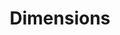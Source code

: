 ---
layout: default
bigquery: https://console.cloud.google.com/bigquery?p=covid-19-dimensions-ai&page=table&d=data&t=publications
contributors: Digital Science, https://www.digital-science.com/
cost: Free for personal, non-commercial use.
description: Dimensions contains more than 100 million publications, ranging from
  articles published in scholarly journals, books and book chapters, to preprints
  and conference proceedings. All publications are contextualized with linked data
  sets, funding, publications, patents, clinical trials, and policy documents. You
  can also view associated categories, funders, institutions, and researcher profiles.
documentation: https://docs.dimensions.ai/bigquery/index.html
last_edit: 04/11/2022, 21:59:55
location: https://www.dimensions.ai/products/free/
maintained_by: Digital Science, https://www.digital-science.com/
schema_fields:
- funding_nzd
- linkout
- open_access_categories
- kind
- associated_grant_ids
- clinical_trial_ids
- category_hrcs_hc
- active_years
- funding_gbp
- status
- research_org_cities
- labels
- wikipedia_url
- funder_org_countries
- funder_orgs
- priority_date
- category_hrcs_rac
- phase
- inventor_names
- license
- ipcr
- brief_title
- proceedings_title
- research_org_countries
- funder_org
- assignee_orgs
- legal_events
- category_for
- assignee_countries
- original_title
- mesh_headings
- created_date
- category_sdg
- funding_jpy
- start_year
- expiration_year
- jurisdiction
- email_address
- date_modified
- metrics
- address
- funding_details
- family_members_ids
- external_ids
- type
- category_uoa
- open_access_categories_v2
- conference
- current_assignee
- current_assignee_countries
- category_icrp_cso
- category_bra
- granted_date
- filing_status
- authors
- date_inserted
- source_id
- book_title
- repository_id
- aliases
- repository_url
- associated_publication_pmid
- date_print
- original_abstract
- family_count
- resulting_publication_doi
- start_date
- issue
- cited_by_ids
- subtitles
- research_orgs
- conditions
- eisbn
- investigators
- publication_ids
- funder_org_cities
- funding_chf
- original_assignee_orgs
- patent_ids
- filing_year
- funding_usd
- journal
- altmetrics
- priority_year
- volume
- funder_org_acronyms
- categories
- funding_cad
- relationships
- description
- resulting_publication_ids
- funder_org_state_codes
- pages
- publication_date
- end_date
- interventions
- expiration_date
- editors
- granted_year
- foa_number
- category_hra
- date
- parent_id
- date_normal
- funding_amount
- date_imported_gbq
- date_online
- associated_publication_id
- links
- established
- acknowledgements
- arxiv_id
- language
- acronyms
- gender
- publication_year
- research_org_state_names
- original_assignee_countries
- research_org_country_names
- application_number
- acronym
- original_assignee
- organisation_details
- name
- current_assignee_orgs
- repository_name
- funding_eur
- funding_cny
- concepts
- research_org_state_codes
- embargo_date
- grant_number
- citations_count
- citation_string
- supporting_grant_ids
- registry
- funding_currency
- title
- pmid
- book_series_title
- citations
- journal_lists
- reference_ids
- funding_aud
- research_org_city_names
- category_rcdc
- publisher
- category_icrp_ct
- abstract
- doi
- pmcid
- mesh_terms
- legal_status
- end_year
- id
- types
- family_id
- filing_date
- associated_publication_doi
- isbn
- associated_publication_arxiv_id
- year
- cpc
- researcher_ids
- funder_countries
shortname: dimensions
tags:
- scholarly literature
- patents
- funding
- clinical trials
- academic profiles
terms_of_use: 'Use of both the Dimensions COVID-19 dataset and full Dimensions dataset
  are subject to the Dimensions Terms of use: https://www.dimensions.ai/policies-terms-legal '
title: Dimensions
uuid: dcff88bd-fe6b-4fdb-8159-809bf9d7bc1c
---